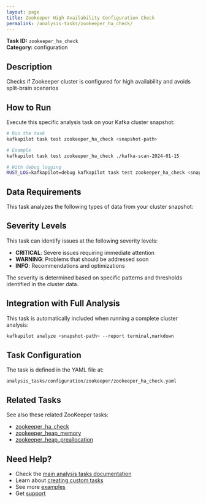 ```yaml
---
layout: page
title: Zookeeper High Availability Configuration Check
permalink: /analysis-tasks/zookeeper_ha_check/
---
```


**Task ID:** `zookeeper_ha_check`  
**Category:** configuration

## Description

Checks if Zookeeper cluster is configured for high availability and avoids split-brain scenarios

## How to Run

Execute this specific analysis task on your Kafka cluster snapshot:

```bash
# Run the task
kafkapilot task test zookeeper_ha_check <snapshot-path>

# Example
kafkapilot task test zookeeper_ha_check ./kafka-scan-2024-01-15

# With debug logging
RUST_LOG=kafkapilot=debug kafkapilot task test zookeeper_ha_check <snapshot-path>
```

## Data Requirements

This task analyzes the following types of data from your cluster snapshot:



## Severity Levels

This task can identify issues at the following severity levels:

- **CRITICAL**: Severe issues requiring immediate attention
- **WARNING**: Problems that should be addressed soon  
- **INFO**: Recommendations and optimizations

The severity is determined based on specific patterns and thresholds identified in the cluster data.

## Integration with Full Analysis

This task is automatically included when running a complete cluster analysis:

```bash
kafkapilot analyze <snapshot-path> --report terminal,markdown
```

## Task Configuration

The task is defined in the YAML file at:
```
analysis_tasks/configuration/zookeeper/zookeeper_ha_check.yaml
```

## Related Tasks

See also these related ZooKeeper tasks:
- [zookeeper_ha_check](../zookeeper_ha_check)
- [zookeeper_heap_memory](../zookeeper_heap_memory)
- [zookeeper_heap_preallocation](../zookeeper_heap_preallocation)

## Need Help?

- Check the [main analysis tasks documentation](../)
- Learn about [creating custom tasks](/how-to#custom-analysis-tasks)
- See more [examples](/examples#analysis-tasks)
- Get [support](/support)
